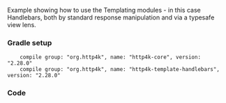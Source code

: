 Example showing how to use the Templating modules - in this case Handlebars, both by standard response manipulation and via a typesafe view lens.

### Gradle setup
```
    compile group: "org.http4k", name: "http4k-core", version: "2.28.0"
    compile group: "org.http4k", name: "http4k-template-handlebars", version: "2.28.0"
```

### Code
<script src="https://gist-it.appspot.com/https://github.com/http4k/http4k/blob/master/src/docs/cookbook/using_templates/example.kt"></script>
